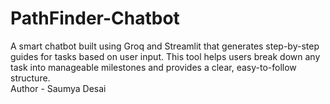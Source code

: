# PathFinder-Chatbot
A smart chatbot built using Groq and Streamlit that generates step-by-step guides for tasks based on user input. This tool helps users break down any task into manageable milestones and provides a clear, easy-to-follow structure.
<br>
Author - Saumya Desai

